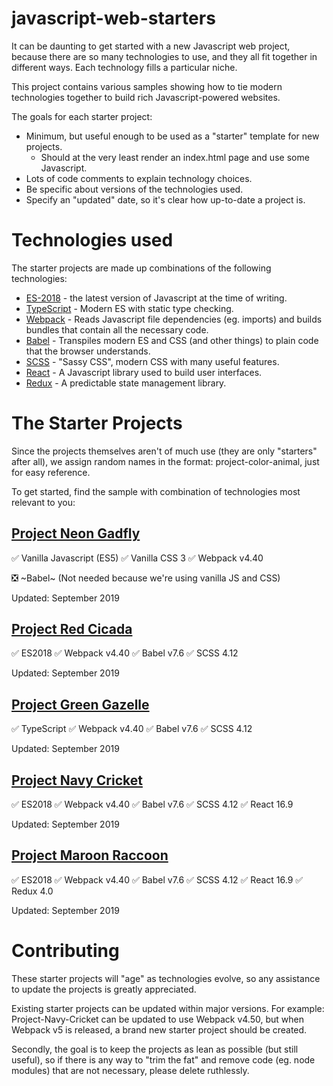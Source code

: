 # javascript-web-starters

It can be daunting to get started with a new Javascript web project, because there are so many technologies to use, and they all fit together in different ways. Each technology fills a particular niche.

This project contains various samples showing how to tie modern technologies together to build rich Javascript-powered websites.

The goals for each starter project:

- Minimum, but useful enough to be used as a "starter" template for new projects.
  - Should at the very least render an index.html page and use some Javascript.
- Lots of code comments to explain technology choices.
- Be specific about versions of the technologies used.
- Specify an "updated" date, so it's clear how up-to-date a project is.

# Technologies used

The starter projects are made up combinations of the following technologies:

- [ES-2018](https://en.wikipedia.org/wiki/ECMAScript) - the latest version of Javascript at the time of writing.
- [TypeScript](https://www.typescriptlang.org/) - Modern ES with static type checking.
- [Webpack](https://webpack.js.org/) - Reads Javascript file dependencies (eg. imports) and builds bundles that contain all the necessary code.
- [Babel](https://babeljs.io/) - Transpiles modern ES and CSS (and other things) to plain code that the browser understands.
- [SCSS](https://sass-lang.com/) - "Sassy CSS", modern CSS with many useful features.
- [React](https://reactjs.org/) - A Javascript library used to build user interfaces.
- [Redux](https://redux.js.org/) - A predictable state management library.

# The Starter Projects

Since the projects themselves aren't of much use (they are only "starters" after all), we assign random names in the format: project-color-animal, just for easy reference. 

To get started, find the sample with combination of technologies most relevant to you:

## [Project Neon Gadfly](project-neon-gadfly)

✅ Vanilla Javascript (ES5)
✅ Vanilla CSS 3
✅ Webpack v4.40

❎ ~Babel~ (Not needed because we're using vanilla JS and CSS)

Updated: September 2019

## [Project Red Cicada](project-red-cicada)

✅ ES2018
✅ Webpack v4.40
✅ Babel v7.6
✅ SCSS 4.12

Updated: September 2019

## [Project Green Gazelle](project-green-gazelle)

✅ TypeScript
✅ Webpack v4.40
✅ Babel v7.6
✅ SCSS 4.12

Updated: September 2019

## [Project Navy Cricket](project-navy-cricket)

✅ ES2018
✅ Webpack v4.40
✅ Babel v7.6
✅ SCSS 4.12
✅ React 16.9

Updated: September 2019

## [Project Maroon Raccoon](project-maroon-raccoon)

✅ ES2018
✅ Webpack v4.40
✅ Babel v7.6
✅ SCSS 4.12
✅ React 16.9
✅ Redux 4.0

Updated: September 2019

# Contributing

These starter projects will "age" as technologies evolve, so any assistance to update the projects is greatly appreciated.

Existing starter projects can be updated within major versions. For example: Project-Navy-Cricket can be updated to use Webpack v4.50, but when Webpack v5 is released, a brand new starter project should be created.

Secondly, the goal is to keep the projects as lean as possible (but still useful), so if there is any way to "trim the fat" and remove code (eg. node modules) that are not necessary, please delete ruthlessly.